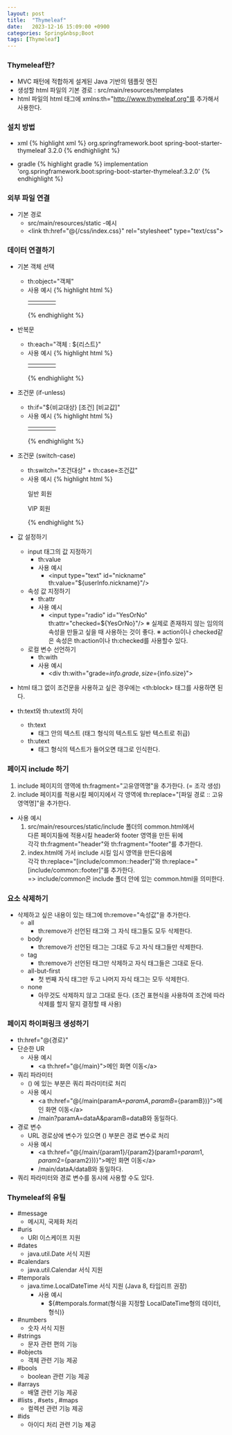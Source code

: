 ```yaml
---
layout: post
title:  "Thymeleaf"
date:   2023-12-16 15:09:00 +0900
categories: Spring&nbsp;Boot
tags: [Thymeleaf]
---
```


### Thymeleaf란?

- MVC 패턴에 적합하게 설계된 Java 기반의 템플릿 엔진
- 생성할 html 파일의 기본 경로 : src/main/resources/templates
- html 파일의 html 태그에 xmlns:th="http://www.thymeleaf.org"를 추가해서 사용한다.

### 설치 방법

- xml
    {% highlight xml %}
    <dependency>
        <groupId>org.springframework.boot</groupId>
        <artifactId>spring-boot-starter-thymeleaf</artifactId>
        <version>3.2.0</version>
    </dependency>
    {% endhighlight %}

- gradle
    {% highlight gradle %}
    implementation 'org.springframework.boot:spring-boot-starter-thymeleaf:3.2.0'
    {% endhighlight %}

### 외부 파일 연결

- 기본 경로
    - src/main/resources/static
-예시
    - &lt;link th:href="@{/css/index.css}" rel="stylesheet" type="text/css">

### 데이터 연결하기

- 기본 객체 선택
    - th:object="객체"
    - 사용 예시
        {% highlight html %}
        <table>
            <tr th:object="${board}">
                <td><span class="no" th:text="{board.no}"></span></td>
                <td><span class="title" th:text="{board.title}"></span></td>
                <td><span class="writer" th:text="{board.writer}"></span></td>
                <td><span class="signdate" th:text="${#temporals.format(board.signdate, 'yyyy-MM-dd HH:mm')}"></span></td>
            </tr>
        </table>
        {% endhighlight %}

- 반복문
    - th:each="객체 : ${리스트}"
    - 사용 예시
        {% highlight html %}
        <table>
            <tr th:each="board : ${boardList}">
                <!-- 인덱스 값 가져오기 ▼ -->
                <!--<td><span class="no" th:text="{iterState.index}"></span></td>-->
                <td><span class="no" th:text="{board.no}"></span></td>
                <td><span class="title" th:text="{board.title}"></span></td>
                <td><span class="writer" th:text="{board.writer}"></span></td>
                <td><span class="signdate" th:text="${#temporals.format(board.signdate, 'yyyy-MM-dd HH:mm')}"></span></td>
            </tr>
        </table>
        {% endhighlight %}

- 조건문 (if-unless)
    - th:if="${비교대상} [조건] [비교값]"
    - 사용 예시
        {% highlight html %}
        <table>
            <tr th:each="board : ${boardList}" th:if="${iterState.count} % 2 != 0">
                <td><span class="no" th:text="{board.no}"></span></td>
                <td><span class="title" th:text="{board.title}"></span></td>
                <td><span class="writer" th:text="{board.writer}"></span></td>
                <td><span class="signdate" th:text="${#temporals.format(board.signdate, 'yyyy-MM-dd HH:mm')}"></span></td>
            </tr>
        </table>
        {% endhighlight %}

- 조건문 (switch-case)
    - th:switch="조건대상" + th:case=조건값"
    - 사용 예시
        {% highlight html %}
        <div th:switch="${user.grade}">
            <p th:case="'normal'">일반 회원</p>
            <p th:case="'vip'">VIP 회원</p>
        </div>
        {% endhighlight %}

- 값 설정하기
    - input 태그의 값 지정하기
        - th:value
        - 사용 예시
            - &lt;input type="text" id="nickname" th:value="${userInfo.nickname}"/>
    - 속성 값 지정하기
        - th:attr
        - 사용 예시
            - &lt;input type="radio" id="YesOrNo" th:attr="checked=${YesOrNo}"/>
            ※ 실제로 존재하지 않는 임의의 속성을 만들고 싶을 때 사용하는 것이 좋다.
            ※ action이나 checked같은 속성은 th:action이나 th:checked를 사용할수 있다.
    - 로컬 변수 선언하기
        - th:with
        - 사용 예시
            - &lt;div th:with="grade=${info.grade},size=${info.size}"></div>

- html 태그 없이 조건문을 사용하고 싶은 경우에는 &lt;th:block> 태그를 사용하면 된다.
- th:text와 th:utext의 차이
    - th:text
        - 태그 안의 텍스트 (태그 형식의 텍스트도 일반 텍스트로 취급)
    - th:utext
        - 태그 형식의 텍스트가 들어오면 태그로 인식한다.

### 페이지 include 하기

1. include 페이지의 영역에 th:fragment="고유영역명"을 추가한다. (= 조각 생성)
2. include 페이지를 적용시킬 페이지에서 각 영역에 th:replace="[파일 경로 :: 고유영역명]"을 추가한다.

- 사용 예시
    1. src/main/resources/static/include 폴더의 common.html에서  
        다른 페이지들에 적용시킬 header와 footer 영역을 만든 뒤에  
        각각 th:fragment="header"와 th:fragment="footer"를 추가한다.
    2. index.html에 가서 include 시킬 임시 영역을 만든다음에  
        각각 th:replace="[include/common::header]"와 th:replace="[include/common::footer]"를 추가한다.  
        => include/common은 include 폴더 안에 있는 common.html을 의미한다.

### 요소 삭제하기

- 삭제하고 싶은 내용이 있는 태그에 th:remove="속성값"을 추가한다.
    - all
        - th:remove가 선언된 태그와 그 자식 태그들도 모두 삭제한다.
    - body
        - th:remove가 선언된 태그는 그대로 두고 자식 태그들만 삭제한다.
    - tag
        - th:remove가 선언된 태그만 삭제하고 자식 태그들은 그대로 둔다.
    - all-but-first
        - 첫 번째 자식 태그만 두고 나머지 자식 태그는 모두 삭제한다.
    - none
        - 아무것도 삭제하지 않고 그대로 둔다. (조건 표현식을 사용하여 조건에 따라 삭제를 할지 말지 결정할 때 사용)

### 페이지 하이퍼링크 생성하기

- th:href="@{경로}"
- 단순한 UR
    - 사용 예시
        - &lt;a th:href="@{/main}">메인 화면 이동&lt;/a>
- 쿼리 파라미터
    - () 에 있는 부분은 쿼리 파라미터로 처리
    - 사용 예시
        - &lt;a th:href="@{/main(paramA=${paramA}, paramB=${paramB})}">메인 화면 이동&lt;/a>
        - /main?paramA=dataA&paramB=dataB와 동일하다.
- 경로 변수
    - URL 경로상에 변수가 있으면 () 부분은 경로 변수로 처리
    - 사용 예시
        - &lt;a th:href="@{/main/{param1}/{param2}(param1=${param1}, param2=${param2}))}">메인 화면 이동&lt;/a>
        - /main/dataA/dataB와 동일하다.
- 쿼리 파라미터와 경로 변수를 동시에 사용할 수도 있다.

### Thymeleaf의 유틸

- #message
    - 메시지, 국제화 처리
- #uris
    - URI 이스케이프 지원
- #dates
    - java.util.Date 서식 지원
- #calendars
    - java.util.Calendar 서식 지원
- #temporals
    - java.time.LocalDateTime 서식 지원 (Java 8, 타임리프 권장)
        - 사용 예시
            - ${#temporals.format(형식을 지정할 LocalDateTime형의 데이터, 형식)}
- #numbers
    - 숫자 서식 지원
- #strings
    - 문자 관련 편의 기능
- #objects
    - 객체 관련 기능 제공
- #bools
    - boolean 관련 기능 제공
- #arrays
    - 배열 관련 기능 제공
- #lists , #sets , #maps
    - 컬렉션 관련 기능 제공
- #ids
    - 아이디 처리 관련 기능 제공